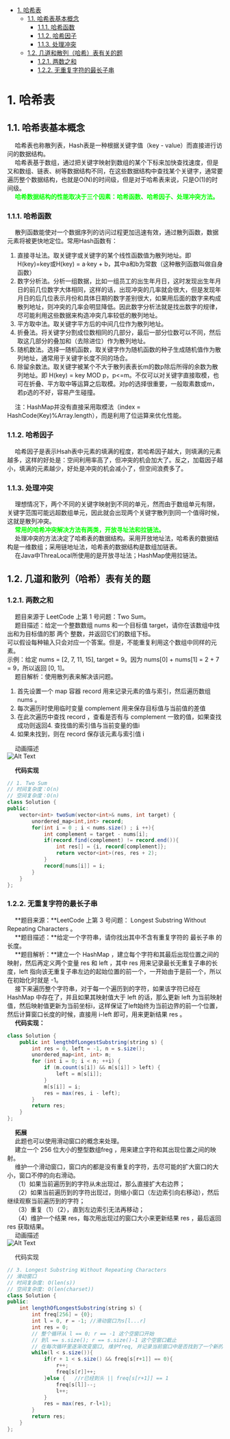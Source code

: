 

<!-- TOC -->

- [1. 哈希表](#1-哈希表)
    - [1.1. 哈希表基本概念](#11-哈希表基本概念)
        - [1.1.1. 哈希函数](#111-哈希函数)
        - [1.1.2. 哈希因子](#112-哈希因子)
        - [1.1.3. 处理冲突](#113-处理冲突)
    - [1.2. 几道和散列（哈希）表有关的题](#12-几道和散列哈希表有关的题)
        - [1.2.1. 两数之和](#121-两数之和)
        - [1.2.2. 无重复字符的最长子串](#122-无重复字符的最长子串)

<!-- /TOC -->

# 1. 哈希表  
## 1.1. 哈希表基本概念  
&emsp; 哈希表也称散列表，Hash表是一种根据关键字值（key - value）而直接进行访问的数据结构。  
&emsp; 哈希表基于数组，通过把关键字映射到数组的某个下标来加快查找速度，但是又和数组、链表、树等数据结构不同，在这些数据结构中查找某个关键字，通常要遍历整个数据结构，也就是O(N)的时间级，但是对于哈希表来说，只是O(1)的时间级。  
&emsp; **<font color = "lime">哈希数据结构的性能取决于三个因素：哈希函数、哈希因子、处理冲突方法。</font>**  

### 1.1.1. 哈希函数  
&emsp; 散列函数能使对一个数据序列的访问过程更加迅速有效，通过散列函数，数据元素将被更快地定位。常用Hash函数有：  
1. 直接寻址法。取关键字或关键字的某个线性函数值为散列地址。即H(key)=key或H(key) = a·key + b，其中a和b为常数（这种散列函数叫做自身函数）  
2. 数字分析法。分析一组数据，比如一组员工的出生年月日，这时发现出生年月日的前几位数字大体相同，这样的话，出现冲突的几率就会很大，但是发现年月日的后几位表示月份和具体日期的数字差别很大，如果用后面的数字来构成散列地址，则冲突的几率会明显降低。因此数字分析法就是找出数字的规律，尽可能利用这些数据来构造冲突几率较低的散列地址。  
3. 平方取中法。取关键字平方后的中间几位作为散列地址。  
4. 折叠法。将关键字分割成位数相同的几部分，最后一部分位数可以不同，然后取这几部分的叠加和（去除进位）作为散列地址。  
5. 随机数法。选择一随机函数，取关键字作为随机函数的种子生成随机值作为散列地址，通常用于关键字长度不同的场合。  
6. 除留余数法。取关键字被某个不大于散列表表长m的数p除后所得的余数为散列地址。即 H(key) = key MOD p，p<=m。不仅可以对关键字直接取模，也可在折叠、平方取中等运算之后取模。对p的选择很重要，一般取素数或m，若p选的不好，容易产生碰撞。  

&emsp; 注：HashMap并没有直接采用取模法（index = HashCode(Key)%Array.length），而是利用了位运算来优化性能。  

### 1.1.2. 哈希因子  
&emsp; 哈希因子是表示Hsah表中元素的填满的程度，若哈希因子越大，则填满的元素越多，这样的好处是：空间利用率高了，但冲突的机会加大了。反之，加载因子越小，填满的元素越少，好处是冲突的机会减小了，但空间浪费多了。  

### 1.1.3. 处理冲突
&emsp; 理想情况下，两个不同的关键字映射到不同的单元，然而由于数组单元有限，关键字范围可能远超数组单元，因此就会出现两个关键字散列到同一个值得时候，这就是散列冲突。  
&emsp; **<font color = "lime">常用的哈希冲突解决方法有两类，</font><font color = "lime">开放寻址法和拉链法。</font>**  
&emsp; 处理冲突的方法决定了哈希表的数据结构。采用开放地址法，哈希表的数据结构是一维数组；采用链地址法，哈希表的数据结构是数组加链表。  
&emsp; 在Java中ThreaLocal所使用的是开放寻址法；HashMap使用拉链法。  
<!-- 
处理冲突方法:常用的哈希冲突解决方法有两类，开放寻址法和拉链法（chaining）。
1. 开放寻址法；Hi=(H(key) + di) MOD m,i=1,2,…，k(k<=m-1)，其中H(key)为散列函数，m为散列表长，di为增量序列，可有下列三种取法：
1). di=1,2,3,…，m-1，称线性探测再散列；
2). di=1^2,-1^2,2^2,-2^2,3^2,…，±k^2,(k<=m/2)称二次探测再散列；
3). di=伪随机数序列，称伪随机探测再散列。
2. 再散列法：Hi=RHi(key),i=1,2,…，k RHi均是不同的散列函数，即在同义词产生地址冲突时计算另一个散列函数地址，直到冲突不再发生，这种方法不易产生“聚集”，但增加了计算时间。
3. 链地址法(拉链法)
4. 建立一个公共溢出区
-->

## 1.2. 几道和散列（哈希）表有关的题  
<!-- 
几道和散列（哈希）表有关的面试题
https://www.cnblogs.com/fivestudy/p/10537611.html
-->

### 1.2.1. 两数之和  
&emsp; 题目来源于 LeetCode 上第 1 号问题：Two Sum。  
&emsp; 题目描述：给定一个整数数组 nums 和一个目标值 target，请你在该数组中找出和为目标值的那 两个 整数，并返回它们的数组下标。  
可以假设每种输入只会对应一个答案。但是，不能重复利用这个数组中同样的元素。  
示例：给定 nums = [2, 7, 11, 15], target = 9。因为 nums[0] + nums[1] = 2 + 7 = 9，所以返回 [0, 1]。  
&emsp; 题目解析：使用散列表来解决该问题。  
1. 首先设置一个 map 容器 record 用来记录元素的值与索引，然后遍历数组 nums 。  
2. 每次遍历时使用临时变量 complement 用来保存目标值与当前值的差值
3. 在此次遍历中查找 record ，查看是否有与 complement 一致的值，如果查找成功则返回4. 查找值的索引值与当前变量的值i
5. 如果未找到，则在 record 保存该元素与索引值 i

&emsp; 动画描述  
![Alt Text](https://gitee.com/wt1814/pic-host/raw/master/images/java/function/644.gif)  

&emsp; **代码实现**  

```java
// 1. Two Sum
// 时间复杂度：O(n)
// 空间复杂度：O(n)
class Solution {
public:
    vector<int> twoSum(vector<int>& nums, int target) {
        unordered_map<int,int> record;
        for(int i = 0 ; i < nums.size() ; i ++){
            int complement = target - nums[i];
            if(record.find(complement) != record.end()){
                int res[] = {i, record[complement]};
                return vector<int>(res, res + 2);
            }
            record[nums[i]] = i;
        }
    }
};
```

### 1.2.2. 无重复字符的最长子串  
&emsp; **题目来源：**LeetCode 上第 3 号问题： Longest Substring Without Repeating Characters 。  
&emsp; **题目描述：**给定一个字符串，请你找出其中不含有重复字符的 最长子串 的长度。  
&emsp; **题目解析：**建立一个 HashMap ，建立每个字符和其最后出现位置之间的映射，然后再定义两个变量 res 和 left ，其中 res 用来记录最长无重复子串的长度，left 指向该无重复子串左边的起始位置的前一个，一开始由于是前一个，所以在初始化时就是 -1。  
&emsp; 接下来遍历整个字符串，对于每一个遍历到的字符，如果该字符已经在 HashMap 中存在了，并且如果其映射值大于 left 的话，那么更新 left 为当前映射值，然后映射值更新为当前坐标i，这样保证了left始终为当前边界的前一个位置，然后计算窗口长度的时候，直接用 i-left 即可，用来更新结果 res 。  
&emsp; **代码实现：**  

```java
class Solution {
    public int lengthOfLongestSubstring(string s) {
        int res = 0, left = -1, n = s.size();
        unordered_map<int, int> m;
        for (int i = 0; i < n; ++i) {
            if (m.count(s[i]) && m[s[i]] > left) {
                left = m[s[i]];  
            }
            m[s[i]] = i;
            res = max(res, i - left);            
        }
        return res;
    }
};
```

&emsp; **拓展**  
&emsp; 此题也可以使用滑动窗口的概念来处理。  
&emsp; 建立一个 256 位大小的整型数组freg ，用来建立字符和其出现位置之间的映射。  
&emsp; 维护一个滑动窗口，窗口内的都是没有重复的字符，去尽可能的扩大窗口的大小，窗口不停的向右滑动。  
&emsp; （1）如果当前遍历到的字符从未出现过，那么直接扩大右边界；  
&emsp; （2）如果当前遍历到的字符出现过，则缩小窗口（左边索引向右移动），然后继续观察当前遍历到的字符；  
&emsp; （3）重复（1）（2），直到左边索引无法再移动；  
&emsp; （4）维护一个结果 res，每次用出现过的窗口大小来更新结果 res ，最后返回 res 获取结果。  
&emsp; 动画描述  
![Alt Text](https://gitee.com/wt1814/pic-host/raw/master/images/java/function/645.gif)  

&emsp; 代码实现  

```java
// 3. Longest Substring Without Repeating Characters
// 滑动窗口
// 时间复杂度: O(len(s))
// 空间复杂度: O(len(charset))
class Solution {
public:
    int lengthOfLongestSubstring(string s) {
        int freq[256] = {0};
        int l = 0, r = -1; //滑动窗口为s[l...r]
        int res = 0;
        // 整个循环从 l == 0; r == -1 这个空窗口开始
        // 到l == s.size(); r == s.size()-1 这个空窗口截止
        // 在每次循环里逐渐改变窗口, 维护freq, 并记录当前窗口中是否找到了一个新的最优值
        while(l < s.size()){
            if(r + 1 < s.size() && freq[s[r+1]] == 0){
                r++;
                freq[s[r]]++;
            }else {   //r已经到头 || freq[s[r+1]] == 1
                freq[s[l]]--;
                l++;
            }
            res = max(res, r-l+1);
        }
        return res;
    }
};
```


